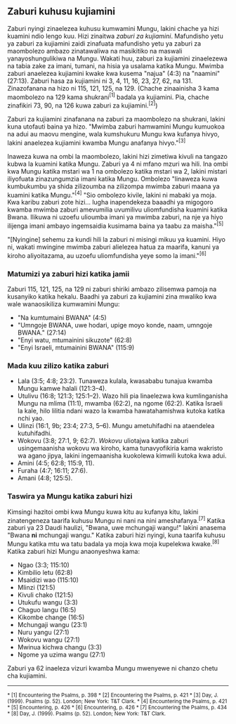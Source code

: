 ## Zaburi kuhusu kujiamini

Zaburi nyingi zinaelezea kuhusu kumwamini Mungu, lakini chache ya hizi kuamini ndio lengo kuu. Hizi zinaitwa _zaburi za kujiamini_. Mafundisho yetu ya zaburi za kujiamini zaidi zinafuata mafundisho yetu ya zaburi za maombolezo ambazo zinatawaliwa na masikitiko na maswali yanayoshungulikiwa na Mungu. Wakati huu, zaburi za kujiamini zinaelezewa na tabia zake za imani, tumani, na hisia ya usalama katika Mungu. Mwimba zaburi anaelezea kujiamini kwake kwa kusema "najua" (4:3) na "naamini" (27:13). Zaburi hasa za kujiamini ni 3, 4, 11, 16, 23, 27, 62, na 131. Zinazofanana na hizo ni 115, 121, 125, na 129. (Chache zinaainisha 3 kama maombolezo na 129 kama shukrani<sup>[1]</sup> badala ya kujiamini. Pia, chache zinafikiri 73, 90, na 126 kuwa zaburi za kujiamini.<sup>[2]</sup>)

Zaburi za kujiamini zinafanana na zaburi za maombolezo na shukrani, lakini kuna utofauti baina ya hizo. "Mwimba zaburi hamwamini Mungu kumuokoa na adui au maovu mengine, wala kumshukuru Mungu kwa kufanya hivyo, lakini anaelezea kujiamini kwamba Mungu anafanya hivyo."<sup>[3]</sup>

Inaweza kuwa na ombi la maombolezo, lakini hizi zimetiwa kivuli na tangazo kubwa la kuamini katika Mungu. Zaburi ya 4 ni mfano mzuri wa hili. Ina ombi kwa Mungu katika mstari wa 1 na ombolezo katika mstari wa 2, lakini mistari iliyofuata zinazungumzia imani katika Mungu. Ombolezo "linaweza kuwa kumbukumbu ya shida zilizoumba na zilizompa mwimba zaburi maana ya kuamini katika Mungu."<sup>[4]</sup> "Sio ombolezo kivile, lakini ni mabaki ya moja. Kwa karibu zaburi zote hizi... lugha inapendekeza baaadhi ya migogoro kwamba mwimba zaburi amevumilia uvumilivu uliomfundisha kuamini katika Bwana. Ilikuwa ni uzoefu ulioumba imani ya mwimba zaburi, na nje ya hiyo ilijenga imani ambayo ingemsaidia kusimama baina ya taabu za maisha."<sup>[5]</sup>

"[Nyingine] sehemu za kundi hili la zaburi ni misingi mikuu ya kuamini. Hiyo ni, wakati mwingine mwimba zaburi alielezea hatua za maarifa, kanuni ya kiroho aliyoitazama, au uzoefu uliomfundisha yeye somo la imani."<sup>[6]</sup>

### Matumizi ya zaburi hizi katika jamii

Zaburi 115, 121, 125, na 129 ni zaburi shiriki ambazo zilisemwa pamoja na kusanyiko katika hekalu. Baadhi ya zaburi za kujiamini zina mwaliko kwa wale wanaosikiliza kumwamini Mungu:

* "Na kumtumaini BWANA" (4:5)
* "Umngoje BWANA, uwe hodari, upige moyo konde, naam, umngoje BWANA." (27:14)
* "Enyi watu, mtumainini sikuzote" (62:8)
* "Enyi Israeli, mtumainini BWANA" (115:9)

### Mada kuu zilizo katika zaburi

* Lala (3:5; 4:8; 23:2). Tunaweza kulala, kwasababu tunajua kwamba Mungu kamwe halali (121:3–4).
* Utulivu (16:8; 121:3; 125:1–2). Wazo hili pia linaelezwa kwa kumlinganisha Mungu na mlima (11:1), mwamba (62:2), na ngome (62:2). Katika Israeli la kale, hilo lilitia ndani wazo la kwamba hawatahamishwa kutoka katika nchi yao.
* Ulinzi (16:1, 9b; 23:4; 27:3, 5–6). Mungu ametuhifadhi na ataendelea kutuhifadhi.
* Wokovu (3:8; 27:1, 9; 62:7). _Wokovu_ uliotajwa katika zaburi usingemaanisha wokovu wa kiroho, kama tunavyofikiria kama wakristo wa agano jipya, lakini ingemaanisha kuokolewa kimwili kutoka kwa adui. 
* Amini (4:5; 62:8; 115:9, 11).
* Furaha (4:7; 16:11; 27:6).
* Amani (4:8; 125:5).

### Taswira ya Mungu katika zaburi hizi

Kimsingi hazitoi ombi kwa Mungu kuwa kitu au kufanya kitu, lakini zinatengeneza taarifa kuhusu Mungu ni nani na nini ameshafanya.<sup>[7]</sup> Katika zaburi ya 23 Daudi haulizi, "Bwana, uwe mchungaji wangu!" lakini anasema "Bwana **ni** mchungaji wangu." Katika zaburi hizi nyingi, kuna taarifa kuhusu Mungu katika mtu wa tatu badala ya moja kwa moja kupelekwa kwake.<sup>[8]</sup> Katika zaburi hizi Mungu anaonyeshwa kama:

* Ngao (3:3; 115:10)
* Kimbilio letu (62:8)
* Msaidizi wao (115:10)
* Mlinzi (121:5)
* Kivuli chako (121:5)
* Utukufu wangu (3:3)
* Chaguo langu (16:5)
* Kikombe change (16:5)
* Mchungaji wangu (23:1)
* Nuru yangu (27:1)
* Wokovu wangu (27:1)
* Mwinua kichwa changu (3:3)
* Ngome ya uzima wangu (27:1)

Zaburi ya 62 inaeleza vizuri kwamba Mungu mwenyewe ni chanzo chetu cha kujiamini.

--------------------------------------------------------------

<small>
* [1] Encountering the Psalms, p. 398
* [2] Encountering the Psalms, p. 421
* [3] Day, J. (1999). Psalms (p. 52). London; New York: T&T Clark.
* [4] Encountering the Psalms, p. 421
* [5] Encountering, p. 426
* [6] Encountering, p. 426
* [7] Encountering the Psalms, p. 434
* [8] Day, J. (1999). Psalms (p. 52). London; New York: T&T Clark.
</small>

